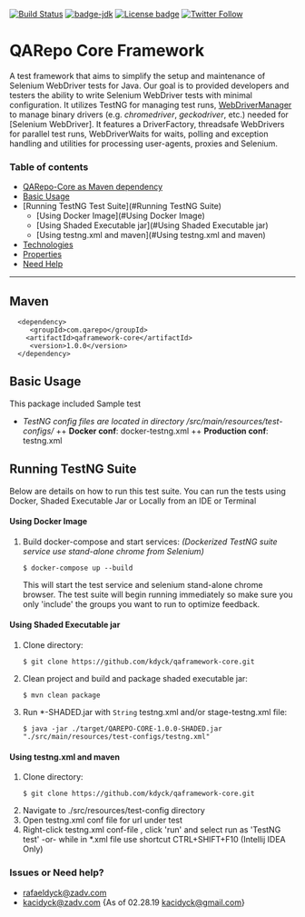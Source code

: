 [![Build Status](https://travis-ci.org/bonigarcia/webdrivermanager.svg?branch=master)](https://travis-ci.org/bonigarcia/webdrivermanager)
[![badge-jdk](https://img.shields.io/badge/jdk-8-green.svg)](http://www.oracle.com/technetwork/java/javase/downloads/index.html)
[![License badge](https://img.shields.io/badge/license-Apache2-green.svg)](http://www.apache.org/licenses/LICENSE-2.0)
[![Twitter Follow](https://img.shields.io/twitter/follow/qarepo.svg?style=social)](https://twitter.com/qarepo)

#  QARepo Core Framework 

A test framework that aims to simplify the setup and maintenance of Selenium WebDriver tests for Java. Our goal is to provided developers and testers the ability to write Selenium WebDriver tests with minimal configuration. It utilizes TestNG for managing test runs, [WebDriverManager](https://github.com/bonigarcia/webdrivermanager/) to manage binary drivers (e.g. *chromedriver*, *geckodriver*, etc.) needed for [Selenium WebDriver].
It features a DriverFactory, threadsafe WebDrivers for parallel test runs, WebDriverWaits for waits, polling and exception handling and utilities for processing user-agents, proxies and Selenium.


### Table of contents
* [QARepo-Core as Maven dependency](#Maven)
* [Basic Usage]()
* [Running TestNG Test Suite](#Running TestNG Suite)
    - [Using Docker Image](#Using Docker Image)
    - [Using Shaded Executable jar](#Using Shaded Executable jar)
    - [Using testng.xml and maven](#Using testng.xml and maven)
* [Technologies](#technologies)
* [Properties](#properties)
* [Need Help](#need-help)

 ----------------------------------
   
## Maven 
  ```
    <dependency>
       <groupId>com.qarepo</groupId>
      <artifactId>qaframework-core</artifactId>
       <version>1.0.0</version>
    </dependency>
  ```

## Basic Usage

This package included Sample test

* _TestNG config files are located in directory /src/main/resources/test-configs/_
   ++ **Docker conf**: docker-testng.xml
   ++ **Production conf**: testng.xml

## Running TestNG Suite

Below are details on how to run this test suite. You can run the tests using Docker, Shaded Executable Jar or Locally from an IDE or Terminal
 
#### Using Docker Image
1. Build docker-compose and start services: _(Dockerized TestNG suite service use stand-alone chrome from Selenium)_
    ```
    $ docker-compose up --build
    ```
   This will start the test service and selenium stand-alone chrome browser. 
   The test suite will begin running immediately so make sure you only 'include' the groups you want to run to optimize feedback.  
#### Using Shaded Executable jar
1. Clone directory: 
    ```
    $ git clone https://github.com/kdyck/qaframework-core.git
    ```
2. Clean project and build and package shaded executable jar:
    ```
    $ mvn clean package
    ```
3. Run *-SHADED.jar with ```String``` testng.xml and/or stage-testng.xml file:
   ```
   $ java -jar ./target/QAREPO-CORE-1.0.0-SHADED.jar "./src/main/resources/test-configs/testng.xml"
   ```     
   
#### Using testng.xml and maven
1. Clone directory: 
    ```
    $ git clone https://github.com/kdyck/qaframework-core.git
    ```
2. Navigate to ./src/resources/test-config directory
2. Open testng.xml conf file for url under test
3. Right-click testng.xml conf-file , click 'run' and select run as 'TestNG test' -or- while in *.xml file use shortcut CTRL+SHIFT+F10 (Intellij IDEA Only)

### Issues or Need help? 
* [rafaeldyck@zadv.com](mailto:rafaeldyck@zadv.com)
* [kacidyck@zadv.com](mailto:kacidyck@zadv.com) {As of 02.28.19 [kacidyck@gmail.com](mailto:kacidyck@gmail.com)}

